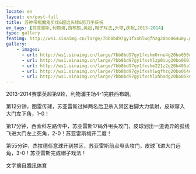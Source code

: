 ```yaml
---
locate: en
layout: en/post-full
title: 苏神带帽魔鬼步伐&超远头球&剪刀手庆祝
en_tags: [苏亚雷斯,利物浦,西布朗,英超,帽子戏法,头球,庆祝,2013-2014]
type: gallery
featimg: http://ws1.sinaimg.cn/large/7bb8bd97gy1fxshlwqfhzg20bo064u0y.gif
gallery:
    - images:
      - url: http://ws1.sinaimg.cn/large/7bb8bd97gy1fxshm0rne4g20bo050u0z.gif
      - url: http://ws1.sinaimg.cn/large/7bb8bd97gy1fxshlzp0iug20bo0601kz.gif
      - url: http://ws1.sinaimg.cn/large/7bb8bd97gy1fxshm221z2g20b405a7wk.gif
      - url: http://ws1.sinaimg.cn/large/7bb8bd97gy1fxshlwqfhzg20bo064u0y.gif
      - url: http://ws1.sinaimg.cn/large/7bb8bd97gy1fxshlxhhadg20bo05ku0z.gif
---
```


2013-2014赛季英超第9轮，利物浦主场4-1完胜西布朗。

第12分钟，图雷传球，苏亚雷斯过掉两名后卫杀入禁区右脚大力低射，皮球窜入大门左下角，1-0！

第17分钟，西索科左路传中，苏亚雷斯17码外甩头攻门，皮球划出一道诡异的弧线飞进大门左上死角，2-0！苏亚雷斯梅开二度！

第55分钟，杰拉德任意球开到禁区，苏亚雷斯前点甩头攻门，皮球飞进大门远角，3-0！苏亚雷斯完成帽子戏法！

文字摘自[腾讯体育](http://sports.qq.com/a/20131026/007230.htm)